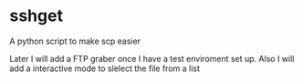 sshget
======

A python script to make scp easier 

Later I will add a FTP graber once I have a test enviroment set up.
Also I will add a interactive mode to slelect the file from a list
